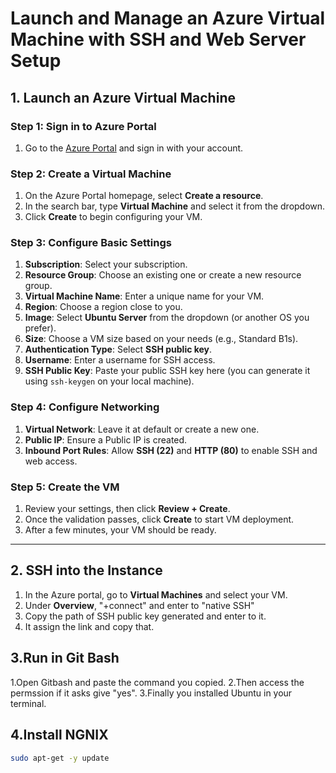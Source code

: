 # Launch and Manage an Azure Virtual Machine with SSH and Web Server Setup

## 1. Launch an Azure Virtual Machine

### Step 1: Sign in to Azure Portal
1. Go to the [Azure Portal](https://portal.azure.com/) and sign in with your account.

### Step 2: Create a Virtual Machine
1. On the Azure Portal homepage, select **Create a resource**.
2. In the search bar, type **Virtual Machine** and select it from the dropdown.
3. Click **Create** to begin configuring your VM.

### Step 3: Configure Basic Settings
1. **Subscription**: Select your subscription.
2. **Resource Group**: Choose an existing one or create a new resource group.
3. **Virtual Machine Name**: Enter a unique name for your VM.
4. **Region**: Choose a region close to you.
5. **Image**: Select **Ubuntu Server** from the dropdown (or another OS you prefer).
6. **Size**: Choose a VM size based on your needs (e.g., Standard B1s).
7. **Authentication Type**: Select **SSH public key**.
8. **Username**: Enter a username for SSH access.
9. **SSH Public Key**: Paste your public SSH key here (you can generate it using `ssh-keygen` on your local machine).

### Step 4: Configure Networking
1. **Virtual Network**: Leave it at default or create a new one.
2. **Public IP**: Ensure a Public IP is created.
3. **Inbound Port Rules**: Allow **SSH (22)** and **HTTP (80)** to enable SSH and web access.

### Step 5: Create the VM
1. Review your settings, then click **Review + Create**.
2. Once the validation passes, click **Create** to start VM deployment.
3. After a few minutes, your VM should be ready.

---

## 2. SSH into the Instance

1. In the Azure portal, go to **Virtual Machines** and select your VM.
2. Under **Overview**, "+connect" and enter to "native SSH"
3. Copy the path of SSH public key generated and enter to it.
4. It assign the link and copy that.

## 3.Run in Git Bash 

1.Open Gitbash and paste the command you copied.
2.Then access the permssion if it asks give "yes".
3.Finally you installed Ubuntu in your terminal.

## 4.Install NGNIX

```bash
sudo apt-get -y update 
